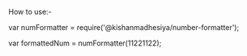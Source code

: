 How to use:-

var numFormatter = require('@kishanmadhesiya/number-formatter');

var formattedNum = numFormatter(11221122);
